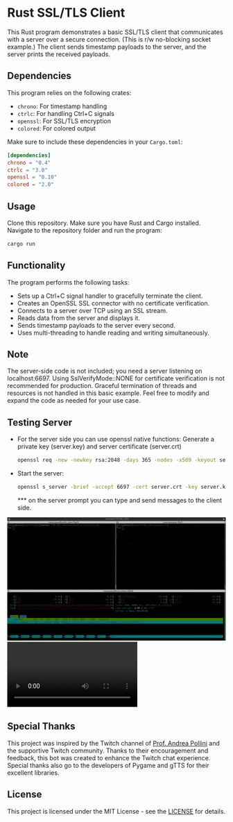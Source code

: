 # Rust SSL/TLS Client

This Rust program demonstrates a basic SSL/TLS client that communicates with a server over a secure connection. (This is r/w no-blocking socket example.)
The client sends timestamp payloads to the server, and the server prints the received payloads.

## Dependencies

This program relies on the following crates:

- `chrono`: For timestamp handling
- `ctrlc`: For handling Ctrl+C signals
- `openssl`: For SSL/TLS encryption
- `colored`: For colored output

Make sure to include these dependencies in your `Cargo.toml`:

```toml
[dependencies]
chrono = "0.4"
ctrlc = "3.0"
openssl = "0.10"
colored = "2.0"
```
## Usage
Clone this repository.
Make sure you have Rust and Cargo installed.
Navigate to the repository folder and run the program:

```bash
cargo run
```

## Functionality
The program performs the following tasks:

* Sets up a Ctrl+C signal handler to gracefully terminate the client.
* Creates an OpenSSL SSL connector with no certificate verification.
* Connects to a server over TCP using an SSL stream.
* Reads data from the server and displays it.
* Sends timestamp payloads to the server every second.
* Uses multi-threading to handle reading and writing simultaneously.

##  Note
The server-side code is not included; you need a server listening on localhost:6697.
Using SslVerifyMode::NONE for certificate verification is not recommended for production.
Graceful termination of threads and resources is not handled in this basic example.
Feel free to modify and expand the code as needed for your use case.

## Testing Server
* For the server side you can use openssl native functions:
    Generate a private key (server.key) and server certificate (server.crt)
    ```bash
    openssl req -new -newkey rsa:2048 -days 365 -nodes -x509 -keyout server.key -out server.crt
    ```
* Start the server:
    ```bash
    openssl s_server -brief -accept 6697 -cert server.crt -key server.key
    ```
    *** on the server prompt you can type and send messages to the client side.

![](example.gif)
![](video.mp4)



## Special Thanks

This project was inspired by the Twitch channel of [Prof. Andrea Pollini](https://www.twitch.tv/profandreapollini) and the supportive Twitch community. Thanks to their encouragement and feedback, this bot was created to enhance the Twitch chat experience. Special thanks also go to the developers of Pygame and gTTS for their excellent libraries. 



## License

This project is licensed under the MIT License - see the [LICENSE](https://www.mit.edu/~amini/LICENSE.md) for details.
